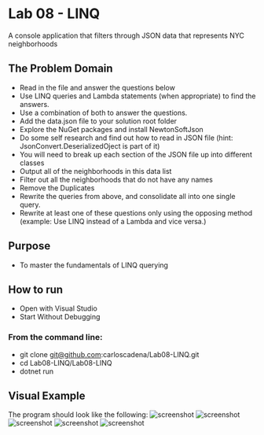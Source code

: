 # Lab 08 - LINQ
A console application that filters through JSON data that represents NYC neighborhoods

## The Problem Domain
- Read in the file and answer the questions below
- Use LINQ queries and Lambda statements (when appropriate) to find the answers.
- Use a combination of both to answer the questions.
- Add the data.json file to your solution root folder
- Explore the NuGet packages and install NewtonSoftJson
- Do some self research and find out how to read in JSON file (hint: JsonConvert.DeserializedOject is part of it)
- You will need to break up each section of the JSON file up into different classes
- Output all of the neighborhoods in this data list
- Filter out all the neighborhoods that do not have any names
- Remove the Duplicates
- Rewrite the queries from above, and consolidate all into one single query.
- Rewrite at least one of these questions only using the opposing method (example: Use LINQ instead of a Lambda and vice versa.)

## Purpose
- To master the fundamentals of LINQ querying

## How to run
- Open with Visual Studio
- Start Without Debugging
### From the command line:
- git clone git@github.com:carloscadena/Lab08-LINQ.git
- cd Lab08-LINQ/Lab08-LINQ
- dotnet run

## Visual Example
The program should look like the following:
![screenshot](Lab08-LINQ/assets/all.PNG)
![screenshot](Lab08-LINQ/assets/allwithoutblank.PNG)
![screenshot](Lab08-LINQ/assets/allwithoutduplicates.PNG)
![screenshot](Lab08-LINQ/assets/distinctsinglelinequery.PNG)
![screenshot](Lab08-LINQ/assets/distinctwithoutlambda.PNG)
